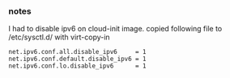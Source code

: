 ### notes
I had to disable ipv6 on cloud-init image. copied following file to /etc/sysctl.d/ with virt-copy-in

```
net.ipv6.conf.all.disable_ipv6     = 1
net.ipv6.conf.default.disable_ipv6 = 1
net.ipv6.conf.lo.disable_ipv6      = 1
```